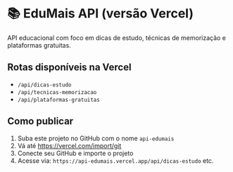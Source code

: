 # 📚 EduMais API (versão Vercel)

API educacional com foco em dicas de estudo, técnicas de memorização e plataformas gratuitas.

## Rotas disponíveis na Vercel

- `/api/dicas-estudo`
- `/api/tecnicas-memorizacao`
- `/api/plataformas-gratuitas`

## Como publicar

1. Suba este projeto no GitHub com o nome `api-edumais`
2. Vá até https://vercel.com/import/git
3. Conecte seu GitHub e importe o projeto
4. Acesse via: `https://api-edumais.vercel.app/api/dicas-estudo` etc.